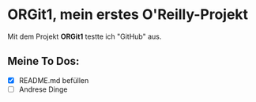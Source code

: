 # ORGit1, mein erstes O'Reilly-Projekt
Mit dem Projekt **ORGit1** testte ich "GitHub" aus.

## Meine To Dos:
- [x] README.md befüllen
- [ ] Andrese Dinge
